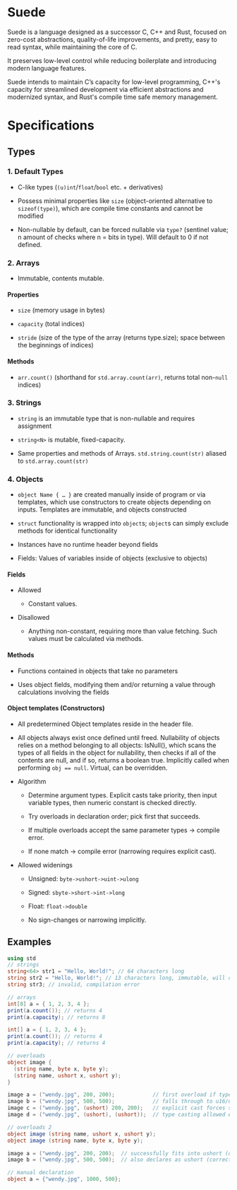 # Suede

Suede is a language designed as a successor C, C++ and Rust, focused on zero-cost abstractions, quality-of-life improvements, and pretty, easy to read syntax, while maintaining the core of C.

It preserves low-level control while reducing boilerplate and introducing modern language features.

Suede intends to maintain C’s capacity for low-level programming, C++'s capacity for streamlined development via efficient abstractions and modernized syntax, and Rust's compile time safe memory management.

# Specifications
   
## Types

### 1. Default Types

  - C-like types (`(u)int`/`float`/`bool` etc. + derivatives)

  - Possess minimal properties like `size` (object-oriented alternative to `sizeof(type)`), which are compile time constants and cannot be modified
   
  - Non-nullable by default, can be forced nullable via `type?` (sentinel value; n amount of checks where n = bits in type). Will default to 0 if not defined.


### 2. Arrays

  - Immutable, contents mutable.

   #### Properties
  - `size` (memory usage in bytes)
   
  - `capacity` (total indices)
   
  - `stride` (size of the type of the array (returns type.size); space between the beginnings of indices)

   #### Methods
  - `arr.count()` (shorthand for `std.array.count(arr)`, returns total non-`null` indices)

### 3. Strings

  - `string` is an immutable type that is non-nullable and requires assignment

  - `string<N>` is mutable, fixed-capacity.
   
  - Same properties and methods of Arrays. `std.string.count(str)` aliased to `std.array.count(str)`

### 4. Objects

  - `object Name { … }` are created manually inside of program or via templates, which use constructors to create objects depending on inputs. Templates are immutable, and objects constructed

  - `struct` functionality is wrapped into `object`s; `object`s can simply exclude methods for identical functionality

  - Instances have no runtime header beyond fields
  
  - Fields: Values of variables inside of objects (exclusive to objects)

#### Fields

  - Allowed

    - Constant values.

  - Disallowed

    - Anything non-constant, requiring more than value fetching. Such values must be calculated via methods.

#### Methods

  - Functions contained in objects that take no parameters

  - Uses object fields, modifying them and/or returning a value through calculations involving the fields

#### Object templates (Constructors)

  - All predetermined Object templates reside in the header file.
   
  - All objects always exist once defined until freed. Nullability of objects relies on a method belonging to all objects: IsNull(), which scans the types of all fields in the object for nullability, then checks if all of the contents are null, and if so, returns a boolean true. Implicitly called when performing `obj == null`. Virtual, can be overridden.

  - Algorithm

    - Determine argument types. Explicit casts take priority, then input variable types, then numeric constant is checked directly.

    - Try overloads in declaration order; pick first that succeeds.

    - If multiple overloads accept the same parameter types -> compile error.

    - If none match -> compile error (narrowing requires explicit cast).

  - Allowed widenings

    - Unsigned: `byte->ushort->uint->ulong`

    - Signed: `sbyte->short->int->long`

    - Float: `float->double`

    - No sign-changes or narrowing implicitly.


<!-- ## Memory Management, Ownership & Borrowing
TODO -->
  <!-- - Rules

    - Many immutable borrows or one mutable borrow at a time, not both.

    - Borrows cannot outlive owners.

    - Owners cannot move/destroy while borrows exist.

    - Reborrow immutably from a mutable borrow is allowed within its lifetime.

  - Forms

    - `&T` (immutable), `&mut T` (mutable); lifetimes inferred.

    - `str` is a borrowed view; `string<N>` is owned.

  - Effects

    - Prevents data races, use-after-free, and mutation during reads. -->

## Examples

```cs
using std
// strings
string<64> str1 = "Hello, World!"; // 64 characters long
string str2 = "Hello, World!"; // 13 characters long, immutable, will create a new string when redefined
string str3; // invalid, compilation error

// arrays
int[8] a = { 1, 2, 3, 4 };
print(a.count()); // returns 4
print(a.capacity); // returns 8

int[] a = { 1, 2, 3, 4 };
print(a.count()); // returns 4
print(a.capacity); // returns 4

// overloads
object image {
  (string name, byte x, byte y);
  (string name, ushort x, ushort y);
}

image a = ("wendy.jpg", 200, 200);            // first overload if types fit
image b = ("wendy.jpg", 500, 500);            // falls through to u16/u16
image c = ("wendy.jpg", (ushort) 200, 200);   // explicit cast forces second
image d = ("wendy.jpg", (ushort), (ushort));  // type casting allowed even with no input if properties are nullable

// overloads 2
object image (string name, ushort x, ushort y);
object image (string name, byte x, byte y);

image a = ("wendy.jpg", 200, 200);  // successfully fits into ushort (declared first), so it is declared as such.
image b = ("wendy.jpg", 500, 500);  // also declares as ushort (correctly).

// manual declaration
object a = {"wendy.jpg", 1000, 500};
```